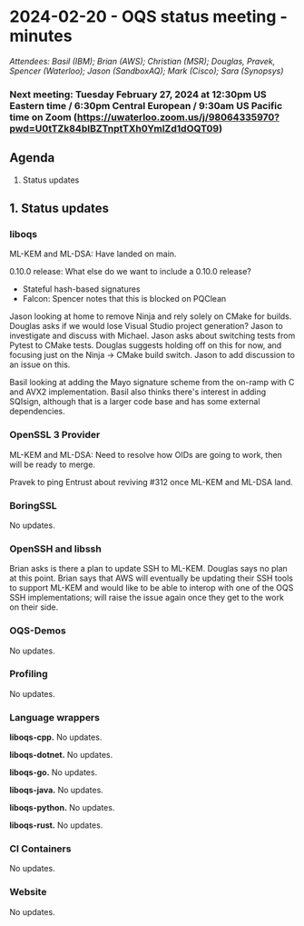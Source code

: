 # 2024-02-20 - OQS status meeting - minutes

*Attendees: Basil (IBM); Brian (AWS); Christian (MSR); Douglas, Pravek, Spencer (Waterloo); Jason (SandboxAQ); Mark (Cisco); Sara (Synopsys)*

### Next meeting: Tuesday February 27, 2024 at 12:30pm US Eastern time / 6:30pm Central European / 9:30am US Pacific time on Zoom (https://uwaterloo.zoom.us/j/98064335970?pwd=U0tTZk84blBZTnptTXh0YmlZd1dOQT09)

<!--### Next meeting: Tuesday February 20 at 10:00am US Eastern time / 4:00pm Central European / 7:00am US Pacific time on Zoom (https://uwaterloo.zoom.us/j/98064335970?pwd=U0tTZk84blBZTnptTXh0YmlZd1dOQT09)-->

## Agenda

1. Status updates

## 1. Status updates

### liboqs

ML-KEM and ML-DSA: Have landed on main.

0.10.0 release: What else do we want to include a 0.10.0 release?

- Stateful hash-based signatures
- Falcon: Spencer notes that this is blocked on PQClean

Jason looking at home to remove Ninja and rely solely on CMake for builds. Douglas asks if we would lose Visual Studio project generation?  Jason to investigate and discuss with Michael. Jason asks about switching tests from Pytest to CMake tests.  Douglas suggests holding off on this for now, and focusing just on the Ninja -> CMake build switch.  Jason to add discussion to an issue on this.

Basil looking at adding the Mayo signature scheme from the on-ramp with C and AVX2 implementation.  Basil also thinks there's interest in adding SQIsign, although that is a larger code base and has some external dependencies.

### OpenSSL 3 Provider

ML-KEM and ML-DSA: Need to resolve how OIDs are going to work, then will be ready to merge.

Pravek to ping Entrust about reviving #312 once ML-KEM and ML-DSA land.

### BoringSSL

No updates.

### OpenSSH and libssh

Brian asks is there a plan to update SSH to ML-KEM. Douglas says no plan at this point.  Brian says that AWS will eventually be updating their SSH tools to support ML-KEM and would like to be able to interop with one of the OQS SSH implementations; will raise the issue again once they get to the work on their side.

### OQS-Demos

No updates.

### Profiling

No updates.

### Language wrappers

**liboqs-cpp.**
No updates.

**liboqs-dotnet.** 
No updates.

**liboqs-go.** 
No updates.

**liboqs-java.**
No updates.

**liboqs-python.** 
No updates.

**liboqs-rust.**
No updates.

### CI Containers

No updates.

### Website

No updates.

